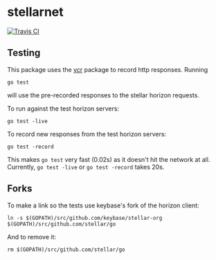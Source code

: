 # stellarnet

[![Travis CI](https://travis-ci.org/keybase/stellarnet.svg?branch=master)](https://travis-ci.org/keybase/stellarnet)

## Testing

This package uses the [vcr](https://github.com/keybase/vcr) package to record http responses. Running

    go test

will use the pre-recorded responses to the stellar horizon requests.

To run against the test horizon servers:

    go test -live

To record new responses from the test horizon servers:

    go test -record

This makes `go test` very fast (0.02s) as it doesn't hit the network at all.
Currently, `go test -live` or `go test -record` takes 20s.

## Forks

To make a link so the tests use keybase's fork of the horizon client:

    ln -s $(GOPATH)/src/github.com/keybase/stellar-org $(GOPATH)/src/github.com/stellar/go

And to remove it:

    rm $(GOPATH)/src/github.com/stellar/go
